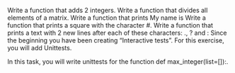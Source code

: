 Write a function that adds 2 integers.
Write a function that divides all elements of a matrix.
Write a function that prints My name is <first name> <last name>
Write a function that prints a square with the character #.
Write a function that prints a text with 2 new lines after each of these characters: ., ? and :
Since the beginning you have been creating “Interactive tests”. For this exercise, you will add Unittests.

In this task, you will write unittests for the function def max_integer(list=[]):.
